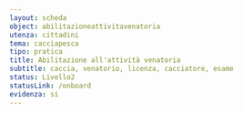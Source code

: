 ```yaml
---
layout: scheda
object: abilitazioneattivitavenatoria
utenza: cittadini
tema: cacciapesca
tipo: pratica
title: Abilitazione all'attività venatoria
subtitle: caccia, venatorio, licenza, cacciatore, esame
status: Livello2
statusLink: /onboard
evidenza: si
---
```

